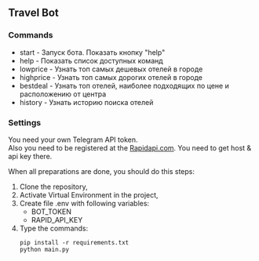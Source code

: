 ## Travel Bot
### Commands
- start - Запуск бота. Показать кнопку "help"
- help - Показать список доступных команд
- lowprice - Узнать топ самых дешевых отелей в городе
- highprice - Узнать топ самых дорогих отелей в городе
- bestdeal - Узнать топ отелей, наиболее подходящих по цене и расположению от центра
- history - Узнать историю поиска отелей
### Settings
You need your own Telegram API token.\
Also you need to be registered at the [Rapidapi.com](https://rapidapi.com/apidojo/api/hotels4/). You need to get host & api key there.

When all preparations are done, you should do this steps:
1. Clone the repository,
2. Activate Virtual Environment in the project,
3. Create file .env with following variables:
   * BOT_TOKEN
   * RAPID_API_KEY
4. Type the commands:
    ```
    pip install -r requirements.txt
    python main.py
    ```